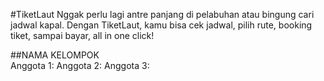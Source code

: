#TiketLaut 
Nggak perlu lagi antre panjang di pelabuhan atau bingung cari jadwal kapal. Dengan TiketLaut, kamu bisa cek jadwal, pilih rute, booking tiket, sampai bayar, all in one click!

##NAMA KELOMPOK  
Anggota 1: 
Anggota 2: 
Anggota 3: 

